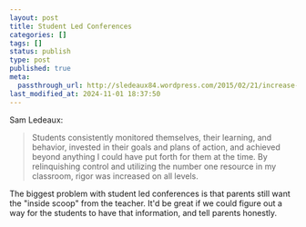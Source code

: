 ```yaml
---
layout: post
title: Student Led Conferences
categories: []
tags: []
status: publish
type: post
published: true
meta:
  passthrough_url: http://sledeaux84.wordpress.com/2015/02/21/increase-rigor-by-relinquishing-control-2/
last_modified_at: 2024-11-01 18:37:50
---
```


Sam Ledeaux:


>Students consistently monitored themselves, their learning, and behavior, invested in their goals and plans of action, and achieved beyond anything I could have put forth for them at the time. By relinquishing control and utilizing the number one resource in my classroom, rigor was increased on all levels.



The biggest problem with student led conferences is that parents still want the "inside scoop" from the teacher. It'd be great if we could figure out a way for the students to have that information, and tell parents honestly.
